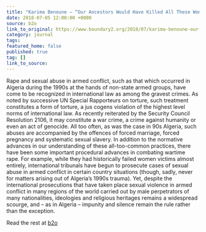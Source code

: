 ```yaml
---
title: "Karima Benoune – “Our Ancestors Would Have Killed All These Women:” The Meanings of Jihadist Rape in 1990s Algeria"
date: 2018-07-05 12:00:00 +0000
source: b2o
link_to_original: https://www.boundary2.org/2018/07/karima-benoune-our-ancestors-would-have-killed-all-these-women-the-meanings-of-jihadist-rape-in-1990s-algeria-english/
category: journal
tags:
featured_home: false
published: true
tag: []
link_to_source:
---
```

Rape and sexual abuse in armed conflict, such as that which occurred in Algeria during the 1990s at the hands of non-state armed groups, have come to be recognized in international law as among the gravest crimes.  As noted by successive UN Special Rapporteurs on torture, such treatment constitutes a form of torture, a jus cogens violation of the highest level norms of international law. As recently reiterated by the Security Council Resolution 2106, it may constitute a war crime, a crime against humanity or even an act of genocide. All too often, as was the case in 90s Algeria, such abuses are accompanied by the offences of forced marriage, forced pregnancy and systematic sexual slavery.  In addition to the normative advances in our understanding of these all-too-common practices, there have been some important procedural advances in combating wartime rape.  For example, while they had historically failed women victims almost entirely, international tribunals have begun to prosecute cases of sexual abuse in armed conflict in certain country situations (though, sadly, never for matters arising out of Algeria’s 1990s trauma). Yet, despite the international prosecutions that have taken place sexual violence in armed conflict in many regions of the world carried out by male perpetrators of many nationalities, ideologies and religious heritages remains a widespread scourge, and – as in Algeria – impunity and silence remain the rule rather than the exception.

Read the rest at [b2o](https://www.boundary2.org/2018/07/karima-benoune-our-ancestors-would-have-killed-all-these-women-the-meanings-of-jihadist-rape-in-1990s-algeria-english/)
